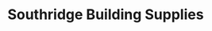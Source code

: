 ---
title: "Southridge Building Supplies"
url: /surrey/southridge-building-supplies/
shop: Allgemein
---